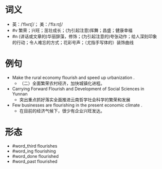 # 词义
- 英：/ˈflʌrɪʃ/； 美：/ˈflɜːrɪʃ/
- #v 繁荣；兴旺；茁壮成长；(为引起注意)挥舞；昌盛；健康幸福
- #n (讲话或文章的)华丽辞藻，修饰；(为引起注意的)夸张动作；给人深刻印象的行动；令人难忘的方式；花彩号声；（尤指手写体的）装饰曲线
# 例句
- Make the rural economy flourish and speed up urbanization .
	- （二）全面繁荣农村经济，加快城镇化进程。
- Carrying Forward Flourish and Development of Social Sciences in Yunnan
	- 突出重点抓好落实全面推进云南哲学社会科学的繁荣和发展
- Few businesses are flourishing in the present economic climate .
	- 在目前的经济气候下，很少有企业兴旺发达。
# 形态
- #word_third flourishes
- #word_ing flourishing
- #word_done flourished
- #word_past flourished
